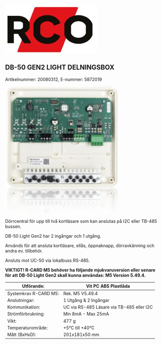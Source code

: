 ![](_page_0_Picture_0.jpeg)

## DB-50 GEN2 LIGHT DELNINGSBOX

Artikelnummer: 20080312, E-nummer: 5872019

![](_page_0_Picture_3.jpeg)

Dörrcentral för upp till två kortläsare som kan anslutas på I2C eller TB-485 bussen.

DB-50 Light Gen2 har 2 ingångar och 1 utgång.

Används för att ansluta kortläsare, ellås, öppnaknapp, dörravkänning och andra ev. tillbehör.

Ansluts mot UC-50 via lokalbuss RS-485.

**VIKTIGT! R-CARD M5 behöver ha följande mjukvaruversion eller senare för att DB-50 Light Gen2 skall kunna användas: M5 Version 5.49.4.**

| Utförande:            | Vit PC ABS Plastlåda                      |
|-----------------------|-------------------------------------------|
| Systemkrav R-CARD M5: | Rek. M5 V5.49.4                           |
| Anslutningar:         | 1 Utgång & 2 Ingångar                     |
| Kommunikation:        | UC via RS-485 Läsare via TB-485 eller I2C |
| Strömförbrukning:     | Min 8mA - Max 25mA                        |
| Vikt:                 | 477 g                                     |
| Temperaturområde:     | +5°C till +40°C                           |
| Mått (BxHxD):         | 201x181x50 mm                             |